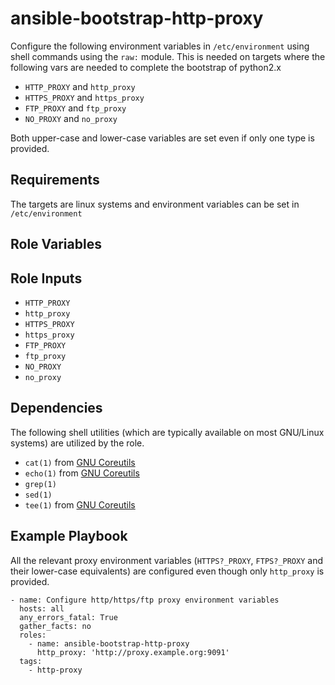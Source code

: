 ansible-bootstrap-http-proxy
===========================

Configure the following environment variables in `/etc/environment`
using shell commands using the `raw:` module. This is needed on targets
where the following vars are needed to complete the bootstrap of
python2.x

- `HTTP_PROXY` and `http_proxy`
- `HTTPS_PROXY` and `https_proxy`
- `FTP_PROXY` and `ftp_proxy`
- `NO_PROXY` and `no_proxy`

Both upper-case and lower-case variables are set even if only one type
is provided.

Requirements
------------

The targets are linux systems and environment variables can be set
in `/etc/environment`

Role Variables
--------------

Role Inputs
-----------

- `HTTP_PROXY`
- `http_proxy`
- `HTTPS_PROXY`
- `https_proxy`
- `FTP_PROXY`
- `ftp_proxy`
- `NO_PROXY`
- `no_proxy`

Dependencies
------------

The following shell utilities (which are typically available on most
GNU/Linux systems) are utilized by the role.

- `cat(1)`  from [GNU Coreutils](https://www.gnu.org/software/coreutils/coreutils.html)
- `echo(1)` from [GNU Coreutils](https://www.gnu.org/software/coreutils/coreutils.html)
- `grep(1)`
- `sed(1)`
- `tee(1)`  from [GNU Coreutils](https://www.gnu.org/software/coreutils/coreutils.html)

Example Playbook
----------------

All the relevant proxy environment variables (`HTTPS?_PROXY`, `FTPS?_PROXY` and
their lower-case equivalents) are configured even though only
`http_proxy` is provided.

    - name: Configure http/https/ftp proxy environment variables
      hosts: all
      any_errors_fatal: True
      gather_facts: no
      roles:
        - name: ansible-bootstrap-http-proxy
          http_proxy: 'http://proxy.example.org:9091'
      tags:
        - http-proxy

